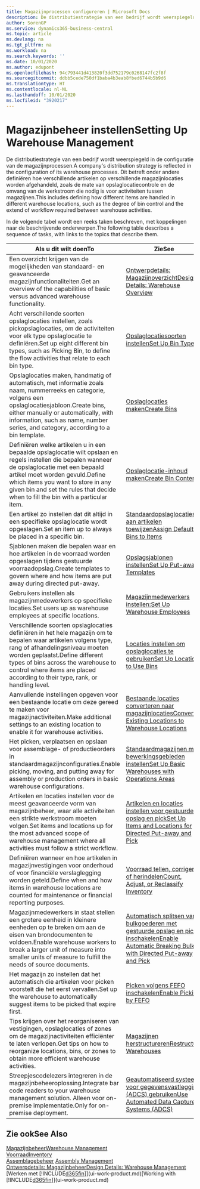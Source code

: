 ```yaml
---
title: Magazijnprocessen configureren | Microsoft Docs
description: De distributiestrategie van een bedrijf wordt weerspiegeld in de configuratie van zijn magazijnprocessen. Dit betreft onder andere definiëren hoe verschillende artikelen op verschillende magazijnlocaties worden afgehandeld, zoals de mate van opslaglocatiecontrole en de omvang van de werkstroom die nodig is voor activiteiten tussen magazijnen.
author: SorenGP
ms.service: dynamics365-business-central
ms.topic: article
ms.devlang: na
ms.tgt_pltfrm: na
ms.workload: na
ms.search.keywords: ''
ms.date: 10/01/2020
ms.author: edupont
ms.openlocfilehash: 94c793441d413820f3dd752179c0268147fc2f8f
ms.sourcegitcommit: ddbb5cede750df1baba4b3eab8fbed6744b5b9d6
ms.translationtype: HT
ms.contentlocale: nl-NL
ms.lasthandoff: 10/01/2020
ms.locfileid: "3920217"
---
```

# <a name="setting-up-warehouse-management"></a><span data-ttu-id="a1790-104">Magazijnbeheer instellen</span><span class="sxs-lookup"><span data-stu-id="a1790-104">Setting Up Warehouse Management</span></span>
<span data-ttu-id="a1790-105">De distributiestrategie van een bedrijf wordt weerspiegeld in de configuratie van de magazijnprocessen.</span><span class="sxs-lookup"><span data-stu-id="a1790-105">A company's distribution strategy is reflected in the configuration of its warehouse processes.</span></span> <span data-ttu-id="a1790-106">Dit betreft onder andere definiëren hoe verschillende artikelen op verschillende magazijnlocaties worden afgehandeld, zoals de mate van opslaglocatiecontrole en de omvang van de werkstroom die nodig is voor activiteiten tussen magazijnen.</span><span class="sxs-lookup"><span data-stu-id="a1790-106">This includes defining how different items are handled in different warehouse locations, such as the degree of bin control and the extend of workflow required between warehouse activities.</span></span>  

 <span data-ttu-id="a1790-107">In de volgende tabel wordt een reeks taken beschreven, met koppelingen naar de beschrijvende onderwerpen.</span><span class="sxs-lookup"><span data-stu-id="a1790-107">The following table describes a sequence of tasks, with links to the topics that describe them.</span></span>   

|<span data-ttu-id="a1790-108">**Als u dit wilt doen**</span><span class="sxs-lookup"><span data-stu-id="a1790-108">**To**</span></span>|<span data-ttu-id="a1790-109">**Zie**</span><span class="sxs-lookup"><span data-stu-id="a1790-109">**See**</span></span>|  
|------------|-------------|  
|<span data-ttu-id="a1790-110">Een overzicht krijgen van de mogelijkheden van standaard- en geavanceerde magazijnfunctionaliteiten.</span><span class="sxs-lookup"><span data-stu-id="a1790-110">Get an overview of the capabilities of basic versus advanced warehouse functionality.</span></span>|[<span data-ttu-id="a1790-111">Ontwerpdetails: Magazijnoverzicht</span><span class="sxs-lookup"><span data-stu-id="a1790-111">Design Details: Warehouse Overview</span></span>](design-details-warehouse-overview.md)|  
|<span data-ttu-id="a1790-112">Acht verschillende soorten opslaglocaties instellen, zoals pickopslaglocaties, om de activiteiten voor elk type opslaglocatie te definiëren.</span><span class="sxs-lookup"><span data-stu-id="a1790-112">Set up eight different bin types, such as Picking Bin, to define the flow activities that relate to each bin type.</span></span>|[<span data-ttu-id="a1790-113">Opslaglocatiesoorten instellen</span><span class="sxs-lookup"><span data-stu-id="a1790-113">Set Up Bin Types</span></span>](warehouse-how-to-set-up-bin-types.md)|  
|<span data-ttu-id="a1790-114">Opslaglocaties maken, handmatig of automatisch, met informatie zoals naam, nummerreeks en categorie, volgens een opslaglocatiesjabloon.</span><span class="sxs-lookup"><span data-stu-id="a1790-114">Create bins, either manually or automatically, with information, such as name, number series, and category, according to a bin template.</span></span>|[<span data-ttu-id="a1790-115">Opslaglocaties maken</span><span class="sxs-lookup"><span data-stu-id="a1790-115">Create Bins</span></span>](warehouse-how-to-create-individual-bins.md)|  
|<span data-ttu-id="a1790-116">Definiëren welke artikelen u in een bepaalde opslaglocatie wilt opslaan en regels instellen die bepalen wanneer de opslaglocatie met een bepaald artikel moet worden gevuld.</span><span class="sxs-lookup"><span data-stu-id="a1790-116">Define which items you want to store in any given bin and set the rules that decide when to fill the bin with a particular item.</span></span>|[<span data-ttu-id="a1790-117">Opslaglocatie-inhoud maken</span><span class="sxs-lookup"><span data-stu-id="a1790-117">Create Bin Contents</span></span>](warehouse-how-to-set-up-bin-contents.md)|  
|<span data-ttu-id="a1790-118">Een artikel zo instellen dat dit altijd in een specifieke opslaglocatie wordt opgeslagen.</span><span class="sxs-lookup"><span data-stu-id="a1790-118">Set an item up to always be placed in a specific bin.</span></span>|[<span data-ttu-id="a1790-119">Standaardopslaglocaties aan artikelen toewijzen</span><span class="sxs-lookup"><span data-stu-id="a1790-119">Assign Default Bins to Items</span></span>](warehouse-how-to-assign-default-bins-to-items.md)|
|<span data-ttu-id="a1790-120">Sjablonen maken die bepalen waar en hoe artikelen in de voorraad worden opgeslagen tijdens gestuurde voorraadopslag.</span><span class="sxs-lookup"><span data-stu-id="a1790-120">Create templates to govern where and how items are put away during directed put-away.</span></span>|[<span data-ttu-id="a1790-121">Opslagsjablonen instellen</span><span class="sxs-lookup"><span data-stu-id="a1790-121">Set Up Put-away Templates</span></span>](warehouse-how-to-set-up-put-away-templates.md)|
|<span data-ttu-id="a1790-122">Gebruikers instellen als magazijnmedewerkers op specifieke locaties.</span><span class="sxs-lookup"><span data-stu-id="a1790-122">Set users up as warehouse employees at specific locations.</span></span>|[<span data-ttu-id="a1790-123">Magazijnmedewerkers instellen:</span><span class="sxs-lookup"><span data-stu-id="a1790-123">Set Up Warehouse Employees</span></span>](warehouse-how-to-set-up-warehouse-employees.md)|
|<span data-ttu-id="a1790-124">Verschillende soorten opslaglocaties definiëren in het hele magazijn om te bepalen waar artikelen volgens type, rang of afhandelingsniveau moeten worden geplaatst.</span><span class="sxs-lookup"><span data-stu-id="a1790-124">Define different types of bins across the warehouse to control where items are placed according to their type, rank, or handling level.</span></span>|[<span data-ttu-id="a1790-125">Locaties instellen om opslaglocaties te gebruiken</span><span class="sxs-lookup"><span data-stu-id="a1790-125">Set Up Locations to Use Bins</span></span>](warehouse-how-to-set-up-locations-to-use-bins.md)|
|<span data-ttu-id="a1790-126">Aanvullende instellingen opgeven voor een bestaande locatie om deze gereed te maken voor magazijnactiviteiten.</span><span class="sxs-lookup"><span data-stu-id="a1790-126">Make additional settings to an existing location to enable it for warehouse activities.</span></span>|[<span data-ttu-id="a1790-127">Bestaande locaties converteren naar magazijnlocaties</span><span class="sxs-lookup"><span data-stu-id="a1790-127">Convert Existing Locations to Warehouse Locations</span></span>](warehouse-how-to-convert-existing-locations-to-warehouse-locations.md)|
|<span data-ttu-id="a1790-128">Het picken, verplaatsen en opslaan voor assemblage- of productieorders in standaardmagazijnconfiguraties.</span><span class="sxs-lookup"><span data-stu-id="a1790-128">Enable picking, moving, and putting away for assembly or production orders in basic warehouse configurations.</span></span>|[<span data-ttu-id="a1790-129">Standaardmagazijnen met bewerkingsgebieden instellen</span><span class="sxs-lookup"><span data-stu-id="a1790-129">Set Up Basic Warehouses with Operations Areas</span></span>](warehouse-how-to-set-up-basic-warehouses-with-operations-areas.md)|  
|<span data-ttu-id="a1790-130">Artikelen en locaties instellen voor de meest geavanceerde vorm van magazijnbeheer, waar alle activiteiten een strikte werkstroom moeten volgen.</span><span class="sxs-lookup"><span data-stu-id="a1790-130">Set items and locations up for the most advanced scope of warehouse management where all activities must follow a strict workflow.</span></span>|[<span data-ttu-id="a1790-131">Artikelen en locaties instellen voor gestuurde opslag en pick</span><span class="sxs-lookup"><span data-stu-id="a1790-131">Set Up Items and Locations for Directed Put-away and Pick</span></span>](warehouse-how-to-set-up-items-for-directed-put-away-and-pick.md)|  
|<span data-ttu-id="a1790-132">Definiëren wanneer en hoe artikelen in magazijnvestigingen voor onderhoud of voor financiële verslaglegging worden geteld.</span><span class="sxs-lookup"><span data-stu-id="a1790-132">Define when and how items in warehouse locations are counted for maintenance or financial reporting purposes.</span></span>|[<span data-ttu-id="a1790-133">Voorraad tellen, corrigeren of herindelen</span><span class="sxs-lookup"><span data-stu-id="a1790-133">Count, Adjust, or Reclassify Inventory</span></span>](inventory-how-count-adjust-reclassify.md)|
|<span data-ttu-id="a1790-134">Magazijnmedewerkers in staat stellen een grotere eenheid in kleinere eenheden op te breken om aan de eisen van brondocumenten te voldoen.</span><span class="sxs-lookup"><span data-stu-id="a1790-134">Enable warehouse workers to break a larger unit of measure into smaller units of measure to fulfill the needs of source documents.</span></span>|[<span data-ttu-id="a1790-135">Automatisch splitsen van bulkgoederen met gestuurde opslag en pick inschakelen</span><span class="sxs-lookup"><span data-stu-id="a1790-135">Enable Automatic Breaking Bulk with Directed Put-away and Pick</span></span>](warehouse-enable-automatic-breaking-bulk-with-directed-put-away-and-pick.md)|  
|<span data-ttu-id="a1790-136">Het magazijn zo instellen dat het automatisch die artikelen voor picken voorstelt die het eerst vervallen.</span><span class="sxs-lookup"><span data-stu-id="a1790-136">Set up the warehouse to automatically suggest items to be picked that expire first.</span></span>|[<span data-ttu-id="a1790-137">Picken volgens FEFO inschakelen</span><span class="sxs-lookup"><span data-stu-id="a1790-137">Enable Picking by FEFO</span></span>](warehouse-picking-by-fefo.md)|
|<span data-ttu-id="a1790-138">Tips krijgen over het reorganiseren van vestigingen, opslaglocaties of zones om de magazijnactiviteiten efficiënter te laten verlopen.</span><span class="sxs-lookup"><span data-stu-id="a1790-138">Get tips on how to reorganize locations, bins, or zones to obtain more efficient warehouse activities.</span></span>|[<span data-ttu-id="a1790-139">Magazijnen herstructureren</span><span class="sxs-lookup"><span data-stu-id="a1790-139">Restructure Warehouses</span></span>](warehouse-how-to-restructure-warehouses.md)|
|<span data-ttu-id="a1790-140">Streepjescodelezers integreren in de magazijnbeheeroplossing.</span><span class="sxs-lookup"><span data-stu-id="a1790-140">Integrate bar code readers to your warehouse management solution.</span></span> <span data-ttu-id="a1790-141">Alleen voor on-premise implementatie.</span><span class="sxs-lookup"><span data-stu-id="a1790-141">Only for on-premise deployment.</span></span>|[<span data-ttu-id="a1790-142">Geautomatiseerd systeem voor gegevensvastlegging (ADCS) gebruiken</span><span class="sxs-lookup"><span data-stu-id="a1790-142">Use Automated Data Capture Systems (ADCS)</span></span>](warehouse-use-automated-data-capture-systems-adcs.md)|

## <a name="see-also"></a><span data-ttu-id="a1790-143">Zie ook</span><span class="sxs-lookup"><span data-stu-id="a1790-143">See Also</span></span>  
[<span data-ttu-id="a1790-144">Magazijnbeheer</span><span class="sxs-lookup"><span data-stu-id="a1790-144">Warehouse Management</span></span>](warehouse-manage-warehouse.md)  
[<span data-ttu-id="a1790-145">Voorraad</span><span class="sxs-lookup"><span data-stu-id="a1790-145">Inventory</span></span>](inventory-manage-inventory.md)  
<span data-ttu-id="a1790-146">[Assemblagebeheer](assembly-assemble-items.md)  </span><span class="sxs-lookup"><span data-stu-id="a1790-146">[Assembly Management](assembly-assemble-items.md)  </span></span>  
[<span data-ttu-id="a1790-147">Ontwerpdetails: Magazijnbeheer</span><span class="sxs-lookup"><span data-stu-id="a1790-147">Design Details: Warehouse Management</span></span>](design-details-warehouse-management.md)  
<span data-ttu-id="a1790-148">[Werken met [!INCLUDE[d365fin](includes/d365fin_md.md)]](ui-work-product.md)</span><span class="sxs-lookup"><span data-stu-id="a1790-148">[Working with [!INCLUDE[d365fin](includes/d365fin_md.md)]](ui-work-product.md)</span></span>
